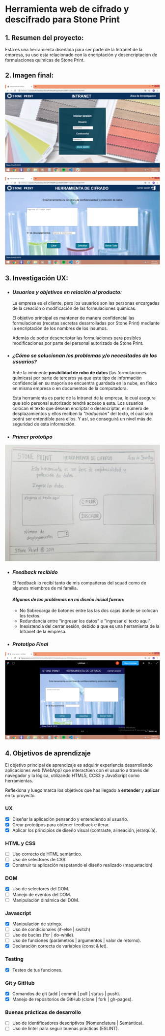 # **Herramienta web de cifrado y descifrado para Stone Print**

## 1. Resumen del proyecto:

  Esta es una herramienta diseñada para ser parte de la Intranet de la empresa, su uso esta relacionado con la encriptación y desencriptación de formulaciones químicas de Stone Print.

## 2. Imagen final:
![](imagenesParaReadme/pagina1.png)

![](imagenesParaReadme/pagina2.png)

## 3. Investigación UX:
  * ### *Usuarios y objetivos en relación al producto:*  
 
    La empresa es el cliente, pero los usuarios son las personas encargadas de la creación o modificación de las formulaciones químicas.

    El objetivo principal es mantener de manera confidencial las formulaciones (recetas secretas desarrolladas por Stone Print) mediante la encriptación de los nombres de los insumos.

    Además de poder desencriptar las formulaciones para posibles modificaciones por parte del personal autorizado de Stone Print.

  * ### *¿Cómo se solucionan los problemas y/o necesitades de los usuarios?*
   
    Ante la inminente **posibilidad de robo de datos** (las formulaciones químicas) por parte de terceros ya que este tipo de información confidencial en su mayoría se encuentra guardada en la nube, en físico en misma empresa o en documentos de la computadora. 
    
    Esta herramienta es parte de la Intranet de la empresa, lo cual asegura que solo personal autorizado tendrá acceso a esta. Los usuarios colocan el texto que desean encriptar o desencriptar, el número de desplazamientos y ellos reciben la *"traducción"* del texto, el cual solo podrá ser entendible para ellos. Y así, se conseguirá un nivel más de seguridad de esta información.

   * ### *Primer prototipo*
  ![](imagenesParaReadme/dibujoprototipo.png)

   * ### *Feedback recibido*
     El feedback lo recibí tanto de mis compañeras del squad como de algunos miembros de mi familia.

     #### *Algunos de los problemas en mi diseño inicial fueron:*
     - No Sobrecarga de botones entre las las dos cajas donde se colocan los textos.
     - Redundancia entre "ingresar los datos" e "ingresar el texto aquí".
     - Inexistencia del cerrar sesión, debido a que es una herramienta de la Intranet de la empresa.
  
     
   
   * ### *Prototipo Final*
   ![](imagenesParaReadme/prototipoFigma.png)

## 4. Objetivos de aprendizaje

El objetivo principal de aprendizaje es adquirir experiencia desarrollando
aplicaciones web (WebApp) que interactúen con el usuario a través del navegador
y la lógica, utilizando HTML5, CCS3 y JavaScript como herramientas.

Reflexiona y luego marca los objetivos que has llegado a **entender** y **aplicar** en tu proyecto.

### UX

- [x] Diseñar la aplicación pensando y entendiendo al usuario.
- [x] Crear prototipos para obtener feedback e iterar.
- [x] Aplicar los principios de diseño visual (contraste, alineación, jerarquía).

### HTML y CSS

- [ ] Uso correcto de HTML semántico.
- [ ] Uso de selectores de CSS.
- [x] Construir tu aplicación respetando el diseño realizado (maquetación).

### DOM

- [x] Uso de selectores del DOM.
- [ ] Manejo de eventos del DOM.
- [ ] Manipulación dinámica del DOM.

### Javascript

- [x] Manipulación de strings.
- [ ] Uso de condicionales (if-else | switch)
- [ ] Uso de bucles (for | do-while).    
- [ ] Uso de funciones (parámetros | argumentos | valor de retorno).
- [x] Declaración correcta de variables (const & let).

### Testing
- [x] Testeo de tus funciones.

### Git y GitHub
- [x] Comandos de git (add | commit | pull | status | push).
- [x] Manejo de repositorios de GitHub (clone | fork | gh-pages).

### Buenas prácticas de desarrollo
- [ ] Uso de identificadores descriptivos (Nomenclatura | Semántica).
- [ ] Uso de linter para seguir buenas prácticas (ESLINT).
